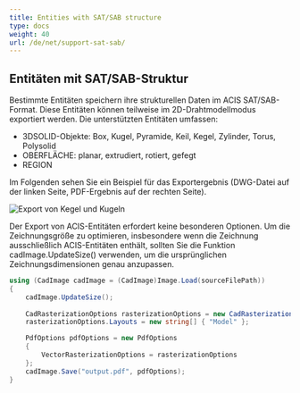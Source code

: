 ```yaml
---
title: Entities with SAT/SAB structure
type: docs
weight: 40
url: /de/net/support-sat-sab/
---
```


## **Entitäten mit SAT/SAB-Struktur**

Bestimmte Entitäten speichern ihre strukturellen Daten im ACIS SAT/SAB-Format. Diese Entitäten können teilweise im 2D-Drahtmodellmodus exportiert werden. Die unterstützten Entitäten umfassen:

*	3DSOLID-Objekte: Box, Kugel, Pyramide, Keil, Kegel, Zylinder, Torus, Polysolid
*	OBERFLÄCHE: planar, extrudiert, rotiert, gefegt
*	REGION

Im Folgenden sehen Sie ein Beispiel für das Exportergebnis (DWG-Datei auf der linken Seite, PDF-Ergebnis auf der rechten Seite).

![Export von Kegel und Kugeln](/_assets/guide/coneAndSpheres.png)

Der Export von ACIS-Entitäten erfordert keine besonderen Optionen. Um die Zeichnungsgröße zu optimieren, insbesondere wenn die Zeichnung ausschließlich ACIS-Entitäten enthält, sollten Sie die Funktion cadImage.UpdateSize() verwenden, um die ursprünglichen Zeichnungsdimensionen genau anzupassen.

```csharp
using (CadImage cadImage = (CadImage)Image.Load(sourceFilePath))
{
	cadImage.UpdateSize();
	
	CadRasterizationOptions rasterizationOptions = new CadRasterizationOptions();
	rasterizationOptions.Layouts = new string[] { "Model" };

	PdfOptions pdfOptions = new PdfOptions
	{
		VectorRasterizationOptions = rasterizationOptions
	};
	cadImage.Save("output.pdf", pdfOptions);
}
```
